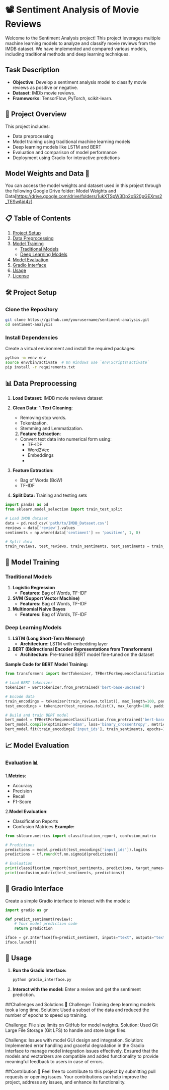 

# 📽️ Sentiment Analysis of Movie Reviews

Welcome to the Sentiment Analysis project! This project leverages multiple machine learning models to analyze and classify movie reviews from the IMDB dataset. We have implemented and compared various models, including traditional methods and deep learning techniques.

## Task Description

- **Objective**: Develop a sentiment analysis model to classify movie reviews as positive or negative.
- **Dataset**: IMDb movie reviews.
- **Frameworks**: TensorFlow, PyTorch, scikit-learn.
  
## 🚀 Project Overview

This project includes:
- Data preprocessing
- Model training using traditional machine learning models
- Deep learning models like LSTM and BERT
- Evaluation and comparison of model performance
- Deployment using Gradio for interactive predictions

## Model Weights and Data 📂
You can access the model weights and dataset used in this project through the following Google Drive folder: Model Weights and Data[https://drive.google.com/drive/folders/1ukXTSpW3Dp2oS20pGEXms2_TESwAjd4z].
## 📋 Table of Contents

1. [Project Setup](#project-setup)
2. [Data Preprocessing](#data-preprocessing)
3. [Model Training](#model-training)
   - [Traditional Models](#traditional-models)
   - [Deep Learning Models](#deep-learning-models)
4. [Model Evaluation](#model-evaluation)
5. [Gradio Interface](#gradio-interface)
6. [Usage](#usage)
7. [License](#license)

## 🛠️ Project Setup

### Clone the Repository

```bash
git clone https://github.com/yourusername/sentiment-analysis.git
cd sentiment-analysis
```

### Install Dependencies

Create a virtual environment and install the required packages:

```bash
python -m venv env
source env/bin/activate  # On Windows use `env\Scripts\activate`
pip install -r requirements.txt
```

## 📊 Data Preprocessing

1. **Load Dataset:** IMDB movie reviews dataset
2. **Clean Data:**
     1.**Text Cleaning**:
   - Removing stop words.
   - Tokenization.
   - Stemming and Lemmatization.

    2. **Feature Extraction**:
   - Convert text data into numerical form using:
     - TF-IDF
     - Word2Vec
     - Embeddings
     - 
3. **Feature Extraction:**
   - Bag of Words (BoW)
   - TF-IDF
4. **Split Data:** Training and testing sets

```python
import pandas as pd
from sklearn.model_selection import train_test_split

# Load IMDB dataset
data = pd.read_csv('path/to/IMDB_Dataset.csv')
reviews = data['review'].values
sentiments = np.where(data['sentiment'] == 'positive', 1, 0)

# Split data
train_reviews, test_reviews, train_sentiments, test_sentiments = train_test_split(reviews, sentiments, test_size=0.25, random_state=42)
```

## 🤖 Model Training

### Traditional Models

1. **Logistic Regression**
   - **Features:** Bag of Words, TF-IDF
2. **SVM (Support Vector Machine)**
   - **Features:** Bag of Words, TF-IDF
3. **Multinomial Naive Bayes**
   - **Features:** Bag of Words, TF-IDF

### Deep Learning Models

1. **LSTM (Long Short-Term Memory)**
   - **Architecture:** LSTM with embedding layer
2. **BERT (Bidirectional Encoder Representations from Transformers)**
   - **Architecture:** Pre-trained BERT model fine-tuned on the dataset

**Sample Code for BERT Model Training:**

```python
from transformers import BertTokenizer, TFBertForSequenceClassification, create_optimizer

# Load BERT tokenizer
tokenizer = BertTokenizer.from_pretrained('bert-base-uncased')

# Encode data
train_encodings = tokenizer(train_reviews.tolist(), max_length=100, padding=True, truncation=True, return_tensors='tf')
test_encodings = tokenizer(test_reviews.tolist(), max_length=100, padding=True, truncation=True, return_tensors='tf')

# Build and train BERT model
bert_model = TFBertForSequenceClassification.from_pretrained('bert-base-uncased', num_labels=1)
bert_model.compile(optimizer='adam', loss='binary_crossentropy', metrics=['accuracy'])
bert_model.fit(train_encodings['input_ids'], train_sentiments, epochs=1, batch_size=16, validation_data=(test_encodings['input_ids'], test_sentiments))
```

## 📈 Model Evaluation
### Evaluation 📊

1.**Metrics**:
  - Accuracy
  - Precision
  - Recall
  - F1-Score

2.**Model Evaluation**:
  - Classification Reports
  - Confusion Matrices
**Example:**

```python
from sklearn.metrics import classification_report, confusion_matrix

# Predictions
predictions = model.predict(test_encodings['input_ids']).logits
predictions = tf.round(tf.nn.sigmoid(predictions))

# Evaluation
print(classification_report(test_sentiments, predictions, target_names=['Negative', 'Positive']))
print(confusion_matrix(test_sentiments, predictions))
```

## 🧩 Gradio Interface

Create a simple Gradio interface to interact with the models:

```python
import gradio as gr

def predict_sentiment(review):
    # Your model prediction code
    return prediction

iface = gr.Interface(fn=predict_sentiment, inputs="text", outputs="text")
iface.launch()
```

## 🔧 Usage

1. **Run the Gradio Interface:**

   ```bash
   python gradio_interface.py
   ```

2. **Interact with the model:** Enter a review and get the sentiment prediction.

##Challenges and Solutions 🤔
Challenge: Training deep learning models took a long time.
Solution: Used a subset of the data and reduced the number of epochs to speed up training.

Challenge: File size limits on GitHub for model weights.
Solution: Used Git Large File Storage (Git LFS) to handle and store large files.

Challenge: Issues with model GUI design and integration.
Solution: Implemented error handling and graceful degradation in the Gradio interface to manage model integration issues effectively. Ensured that the models and vectorizers are compatible and added functionality to provide meaningful feedback to users in case of errors.

##Contribution 🤝
Feel free to contribute to this project by submitting pull requests or opening issues. Your contributions can help improve the project, address any issues, and enhance its functionality.

